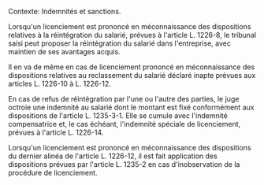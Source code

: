 Contexte: Indemnités et sanctions.

Lorsqu'un licenciement est prononcé en méconnaissance des dispositions relatives à la réintégration du salarié, prévues à l'article L. 1226-8, le tribunal saisi peut proposer la réintégration du salarié dans l'entreprise, avec maintien de ses avantages acquis.

Il en va de même en cas de licenciement prononcé en méconnaissance des dispositions relatives au reclassement du salarié déclaré inapte prévues aux articles L. 1226-10 à L. 1226-12.

En cas de refus de réintégration par l'une ou l'autre des parties, le juge octroie une indemnité au salarié dont le montant est fixé conformément aux dispositions de l'article L. 1235-3-1. Elle se cumule avec l'indemnité compensatrice et, le cas échéant, l'indemnité spéciale de licenciement, prévues à l'article L. 1226-14.

Lorsqu'un licenciement est prononcé en méconnaissance des dispositions du dernier alinéa de l'article L. 1226-12, il est fait application des dispositions prévues par l'article L. 1235-2 en cas d'inobservation de la procédure de licenciement.